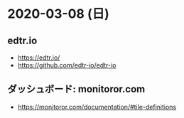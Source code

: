 # 2020-03-08 (日)

## edtr.io

- https://edtr.io/
- https://github.com/edtr-io/edtr-io

## ダッシュボード: monitoror.com

- https://monitoror.com/documentation/#tile-definitions

